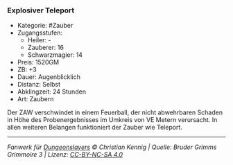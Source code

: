 ### Explosiver Teleport

- Kategorie: #Zauber
- Zugangsstufen:
  - Heiler: -
  - Zauberer: 16
  - Schwarzmagier: 14
- Preis: 1520GM
- ZB: +3
- Dauer: Augenblicklich
- Distanz: Selbst
- Abklingzeit: 24 Stunden
- Art: Zaubern



Der ZAW verschwindet in einem Feuerball, der nicht abwehrbaren Schaden in Höhe des Probenergebnisses im Umkreis von VE Metern verursacht. In allen weiteren Belangen funktioniert der Zauber wie Teleport.

---

_Fanwerk für [Dungeonslayers](https://www.dungeonslayers.net/) © Christian Kennig | Quelle: Bruder Grimms Grimmoire 3 | Lizenz: [CC-BY-NC-SA 4.0](https://creativecommons.org/licenses/by-nc-sa/4.0/deed.de)_
